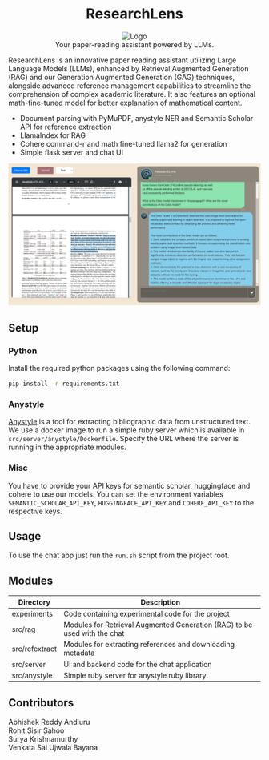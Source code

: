 <h1 align="center">ResearchLens</h1>

<p align="center">
  <img src="/home/surya/NEU/CS5100 FAI/Project/ResearchLens/src/server/static/logo.webp" alt="Logo" width=25%>
  <br>Your paper-reading assistant powered by LLMs.
</p>

ResearchLens is an innovative paper reading assistant utilizing Large Language Models (LLMs), enhanced by Retrieval Augmented Generation (RAG) and our Generation Augmented Generation (GAG) techniques, alongside advanced reference management capabilities to streamline the comprehension of complex academic literature. It also features an optional math-fine-tuned model for better explanation of mathematical content.

* Document parsing with PyMuPDF, anystyle NER and Semantic Scholar API for reference extraction
* LlamaIndex for RAG
* Cohere command-r and math fine-tuned llama2 for generation
* Simple flask server and chat UI

![Screenshot](experiments/screenshot.png)

## Setup

### Python

Install the required python packages using the following command:

```bash
pip install -r requirements.txt
```

### Anystyle

[Anystyle](https://github.com/inukshuk/anystyle) is a tool for extracting bibliographic data from unstructured text. We use a docker image to run a simple ruby server which is available in `src/server/anystyle/Dockerfile`. Specify the URL where the server is running in the appropriate modules.

### Misc

You have to provide your API keys for semantic scholar, huggingface and cohere to use our models. You can set the environment variables `SEMANTIC_SCHOLAR_API_KEY`, `HUGGINGFACE_API_KEY` and `COHERE_API_KEY` to the respective keys.

## Usage

To use the chat app just run the `run.sh` script from the project root.

## Modules

| **Directory**  | **Description**                                                           |
|----------------|---------------------------------------------------------------------------|
| experiments    | Code containing experimental code for the project                         |
| src/rag        | Modules for Retrieval Augmented Generation (RAG) to be used with the chat |
| src/refextract | Modules for extracting references and downloading metadata                |
| src/server     | UI and backend code for the chat application                              |
| src/anystyle   | Simple ruby server for anystyle ruby library.                             |

## Contributors

Abhishek Reddy Andluru \
Rohit Sisir Sahoo \
Surya Krishnamurthy \
Venkata Sai Ujwala Bayana
